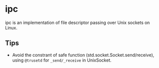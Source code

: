 # ipc

ipc is an implementation of file descriptor passing over Unix sockets on Linux.

## Tips

* Avoid the constrant of safe function (std.socket.Socket.send/receive), using `@trusetd` for `_send/_receive` in UnixSocket.
